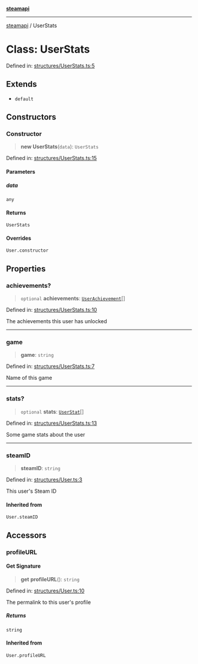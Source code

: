 [**steamapi**](../README.md)

***

[steamapi](../README.md) / UserStats

# Class: UserStats

Defined in: [structures/UserStats.ts:5](https://github.com/xDimGG/node-steamapi/blob/3e56810b4e484abde1e0f43153e48f61f57ece33/src/structures/UserStats.ts#L5)

## Extends

- `default`

## Constructors

### Constructor

> **new UserStats**(`data`): `UserStats`

Defined in: [structures/UserStats.ts:15](https://github.com/xDimGG/node-steamapi/blob/3e56810b4e484abde1e0f43153e48f61f57ece33/src/structures/UserStats.ts#L15)

#### Parameters

##### data

`any`

#### Returns

`UserStats`

#### Overrides

`User.constructor`

## Properties

### achievements?

> `optional` **achievements**: [`UserAchievement`](UserAchievement.md)[]

Defined in: [structures/UserStats.ts:10](https://github.com/xDimGG/node-steamapi/blob/3e56810b4e484abde1e0f43153e48f61f57ece33/src/structures/UserStats.ts#L10)

The achievements this user has unlocked

***

### game

> **game**: `string`

Defined in: [structures/UserStats.ts:7](https://github.com/xDimGG/node-steamapi/blob/3e56810b4e484abde1e0f43153e48f61f57ece33/src/structures/UserStats.ts#L7)

Name of this game

***

### stats?

> `optional` **stats**: [`UserStat`](../interfaces/UserStat.md)[]

Defined in: [structures/UserStats.ts:13](https://github.com/xDimGG/node-steamapi/blob/3e56810b4e484abde1e0f43153e48f61f57ece33/src/structures/UserStats.ts#L13)

Some game stats about the user

***

### steamID

> **steamID**: `string`

Defined in: [structures/User.ts:3](https://github.com/xDimGG/node-steamapi/blob/3e56810b4e484abde1e0f43153e48f61f57ece33/src/structures/User.ts#L3)

This user's Steam ID

#### Inherited from

`User.steamID`

## Accessors

### profileURL

#### Get Signature

> **get** **profileURL**(): `string`

Defined in: [structures/User.ts:10](https://github.com/xDimGG/node-steamapi/blob/3e56810b4e484abde1e0f43153e48f61f57ece33/src/structures/User.ts#L10)

The permalink to this user's profile

##### Returns

`string`

#### Inherited from

`User.profileURL`
